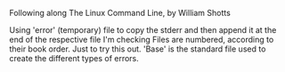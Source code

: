 Following along The Linux Command Line, by William Shotts

Using 'error' (temporary) file to copy the stderr and then append it at the end of the respective file I'm checking
Files are numbered, according to their book order. Just to try this out.
'Base' is the standard file used to create the different types of errors.
